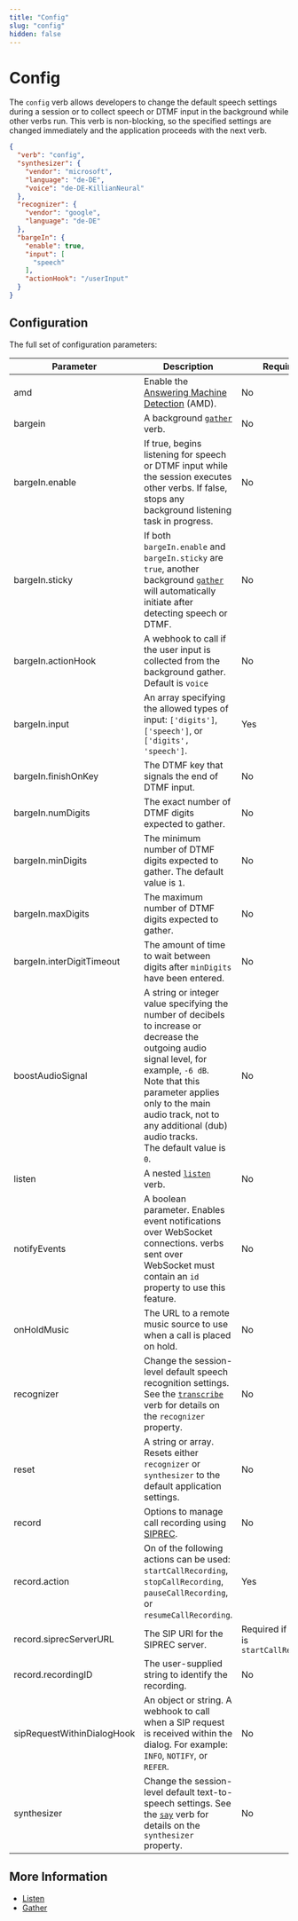 ```yaml
---
title: "Config"
slug: "config"
hidden: false
---
```


# Config

The `config` verb allows developers to change the default speech settings during a session or to collect speech or DTMF input in the background while other verbs run. This verb is non-blocking, so the specified settings are changed immediately and the application proceeds with the next verb.

```json
{
  "verb": "config",
  "synthesizer": {
    "vendor": "microsoft",
    "language": "de-DE",
    "voice": "de-DE-KillianNeural"
  },
  "recognizer": {
    "vendor": "google",
    "language": "de-DE"
  },
  "bargeIn": {
    "enable": true,
    "input": [
      "speech"
    ],
    "actionHook": "/userInput"
  }
}
```

## Configuration

The full set of configuration parameters:

| Parameter                  | Description                                                                                                                                                                                                                                                                             | Required                                   |
|----------------------------|-----------------------------------------------------------------------------------------------------------------------------------------------------------------------------------------------------------------------------------------------------------------------------------------|--------------------------------------------|
| amd                        | Enable the [Answering Machine Detection](amd.md) (AMD).                                                                                                                                                                                                                                 | No                                         |
| bargein                    | A background [`gather`](gather.md) verb.                                                                                                                                                                                                                                                | No                                         |
| bargeIn.enable             | If true, begins listening for speech or DTMF input while the session executes other verbs. If false, stops any background listening task in progress.                                                                                                                                   | No                                         |
| bargeIn.sticky             | If both `bargeIn.enable` and `bargeIn.sticky` are `true`, another background [`gather`](gather.md) will automatically initiate after detecting speech or DTMF.                                                                                                                          | No                                         |
| bargeIn.actionHook         | A webhook to call if the user input is collected from the background gather. Default is `voice`                                                                                                                                                                                         | No                                         |
| bargeIn.input              | An array specifying the allowed types of input: `['digits']`, `['speech']`, or `['digits', 'speech']`.                                                                                                                                                                                  | Yes                                        |
| bargeIn.finishOnKey        | The DTMF key that signals the end of DTMF input.                                                                                                                                                                                                                                        | No                                         |
| bargeIn.numDigits          | The exact number of DTMF digits expected to gather.                                                                                                                                                                                                                                     | No                                         |
| bargeIn.minDigits          | The minimum number of DTMF digits expected to gather. The default value is `1`.                                                                                                                                                                                                         | No                                         |
| bargeIn.maxDigits          | The maximum number of DTMF digits expected to gather.                                                                                                                                                                                                                                   | No                                         |
| bargeIn.interDigitTimeout  | The amount of time to wait between digits after `minDigits` have been entered.                                                                                                                                                                                                          | No                                         |
| boostAudioSignal           | A string or integer value specifying the number of decibels to increase or decrease the outgoing audio signal level, for example, `-6 dB`. <br> Note that this parameter applies only to the main audio track, not to any additional (dub) audio tracks. <br> The default value is `0`. | No                                         |
| listen                     | A nested [`listen`](listen.md) verb.                                                                                                                                                                                                                                                    | No                                         |
| notifyEvents               | A boolean parameter. Enables event notifications over WebSocket connections. verbs sent over WebSocket must contain an `id` property to use this feature.                                                                                                                               | No                                         |
| onHoldMusic                | The URL to a remote music source to use when a call is placed on hold.                                                                                                                                                                                                                  | No                                         |
| recognizer                 | Change the session-level default speech recognition settings. See the [`transcribe`](transcribe.md) verb for details on the `recognizer` property.                                                                                                                                      | No                                         |
| reset                      | A string or array. Resets either `recognizer` or `synthesizer` to the default application settings.                                                                                                                                                                                     | No                                         |
| record                     | Options to manage call recording using [SIPREC](sip-request.md).                                                                                                                                                                                                                        | No                                         |
| record.action              | On of the following actions can be used: `startCallRecording`, `stopCallRecording`, `pauseCallRecording`, or `resumeCallRecording`.                                                                                                                                                     | Yes                                        |
| record.siprecServerURL     | The SIP URI for the SIPREC server.                                                                                                                                                                                                                                                      | Required if action is `startCallRecording` |
| record.recordingID         | The user-supplied string to identify the recording.                                                                                                                                                                                                                                     | No                                         |
| sipRequestWithinDialogHook | An object or string. A webhook to call when a SIP request is received within the dialog. For example: `INFO`, `NOTIFY`, or `REFER`.                                                                                                                                                     | No                                         |
| synthesizer                | Change the session-level default text-to-speech settings. See the [`say`](say.md) verb for details on the `synthesizer` property.                                                                                                                                                       | No                                         |

## More Information

- [Listen](listen.md)
- [Gather](gather.md)